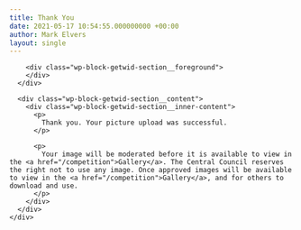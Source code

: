 ```yaml
---
title: Thank You
date: 2021-05-17 10:54:55.000000000 +00:00
author: Mark Elvers
layout: single
---
```

<div class="wp-block-getwid-section">
  <div class="wp-block-getwid-section__wrapper">
    <div class="wp-block-getwid-section__inner-wrapper">
      <div class="wp-block-getwid-section__background-holder">
        <div class="wp-block-getwid-section__background">
        </div>
        
        <div class="wp-block-getwid-section__foreground">
        </div>
      </div>
      
      <div class="wp-block-getwid-section__content">
        <div class="wp-block-getwid-section__inner-content">
          <p>
            Thank you. Your picture upload was successful.
          </p>
          
          <p>
            Your image will be moderated before it is available to view in the <a href="/competition">Gallery</a>. The Central Council reserves the right not to use any image. Once approved images will be available to view in the <a href="/competition">Gallery</a>, and for others to download and use.
          </p>
        </div>
      </div>
    </div>
  </div>
</div>
